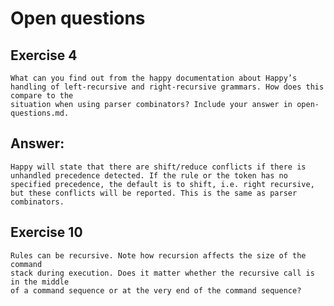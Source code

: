 # Open questions

## Exercise 4
    What can you find out from the happy documentation about Happy’s
    handling of left-recursive and right-recursive grammars. How does this compare to the
    situation when using parser combinators? Include your answer in open-questions.md.

## Answer:
    Happy will state that there are shift/reduce conflicts if there is unhandled precedence detected. If the rule or the token has no specified precedence, the default is to shift, i.e. right recursive, but these conflicts will be reported. This is the same as parser combinators.

## Exercise 10
    Rules can be recursive. Note how recursion affects the size of the command
    stack during execution. Does it matter whether the recursive call is in the middle
    of a command sequence or at the very end of the command sequence?